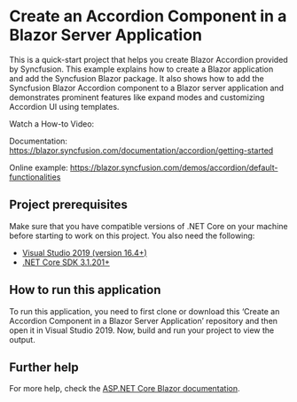 # Create an Accordion Component in a Blazor Server Application

This is a quick-start project that helps you create Blazor Accordion provided by Syncfusion. This example explains how to create a Blazor application and add the Syncfusion Blazor package. It also shows how to add the Syncfusion Blazor Accordion component to a Blazor server application and demonstrates prominent features like expand modes and customizing Accordion UI using templates.

Watch a How-to Video:

Documentation: https://blazor.syncfusion.com/documentation/accordion/getting-started

Online example: https://blazor.syncfusion.com/demos/accordion/default-functionalities

## Project prerequisites
Make sure that you have compatible versions of .NET Core on your machine before starting to work on this project. You also need the following:
* [Visual Studio 2019 (version 16.4+)]( https://visualstudio.microsoft.com/downloads)
* [.NET Core SDK 3.1.201+](https://dotnet.microsoft.com/download/dotnet-core/3.1)

## How to run this application
To run this application, you need to first clone or download this ‘Create an Accordion Component in a Blazor Server Application’ repository and then open it in Visual Studio 2019. Now, build and run your project to view the output.

## Further help

For more help, check the [ASP.NET Core Blazor documentation](https://docs.microsoft.com/en-us/aspnet/core/blazor).
